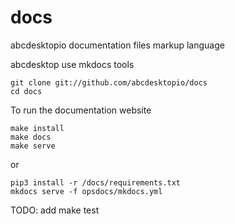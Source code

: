 # docs
abcdesktopio documentation files markup language

abcdesktop use mkdocs tools


```
git clone git://github.com/abcdesktopio/docs
cd docs
```

To run the documentation website

```
make install
make docs
make serve
```

or

```
pip3 install -r /docs/requirements.txt
mkdocs serve -f opsdocs/mkdocs.yml
```

TODO:
add make test

